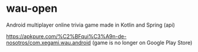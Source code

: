 # wau-open
Android multiplayer online trivia game made in Kotlin and Spring (api)

https://apkpure.com/%C2%BFqui%C3%A9n-de-nosotros/com.xegami.wau.android
(game is no longer on Google Play Store)
